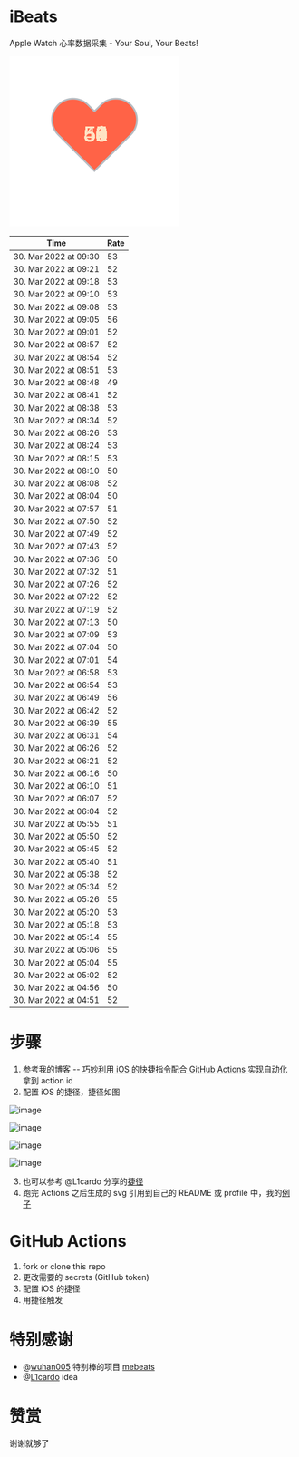 # iBeats
Apple Watch 心率数据采集 - Your Soul, Your Beats!

![](./files/heart.svg)

<!--START_SECTION:my_heart_rate-->
| Time | Rate | 
 | ---- | ---- | 
| 30. Mar 2022 at 09:30 | 53 |
| 30. Mar 2022 at 09:21 | 52 |
| 30. Mar 2022 at 09:18 | 53 |
| 30. Mar 2022 at 09:10 | 53 |
| 30. Mar 2022 at 09:08 | 53 |
| 30. Mar 2022 at 09:05 | 56 |
| 30. Mar 2022 at 09:01 | 52 |
| 30. Mar 2022 at 08:57 | 52 |
| 30. Mar 2022 at 08:54 | 52 |
| 30. Mar 2022 at 08:51 | 53 |
| 30. Mar 2022 at 08:48 | 49 |
| 30. Mar 2022 at 08:41 | 52 |
| 30. Mar 2022 at 08:38 | 53 |
| 30. Mar 2022 at 08:34 | 52 |
| 30. Mar 2022 at 08:26 | 53 |
| 30. Mar 2022 at 08:24 | 53 |
| 30. Mar 2022 at 08:15 | 53 |
| 30. Mar 2022 at 08:10 | 50 |
| 30. Mar 2022 at 08:08 | 52 |
| 30. Mar 2022 at 08:04 | 50 |
| 30. Mar 2022 at 07:57 | 51 |
| 30. Mar 2022 at 07:50 | 52 |
| 30. Mar 2022 at 07:49 | 52 |
| 30. Mar 2022 at 07:43 | 52 |
| 30. Mar 2022 at 07:36 | 50 |
| 30. Mar 2022 at 07:32 | 51 |
| 30. Mar 2022 at 07:26 | 52 |
| 30. Mar 2022 at 07:22 | 52 |
| 30. Mar 2022 at 07:19 | 52 |
| 30. Mar 2022 at 07:13 | 50 |
| 30. Mar 2022 at 07:09 | 53 |
| 30. Mar 2022 at 07:04 | 50 |
| 30. Mar 2022 at 07:01 | 54 |
| 30. Mar 2022 at 06:58 | 53 |
| 30. Mar 2022 at 06:54 | 53 |
| 30. Mar 2022 at 06:49 | 56 |
| 30. Mar 2022 at 06:42 | 52 |
| 30. Mar 2022 at 06:39 | 55 |
| 30. Mar 2022 at 06:31 | 54 |
| 30. Mar 2022 at 06:26 | 52 |
| 30. Mar 2022 at 06:21 | 52 |
| 30. Mar 2022 at 06:16 | 50 |
| 30. Mar 2022 at 06:10 | 51 |
| 30. Mar 2022 at 06:07 | 52 |
| 30. Mar 2022 at 06:04 | 52 |
| 30. Mar 2022 at 05:55 | 51 |
| 30. Mar 2022 at 05:50 | 52 |
| 30. Mar 2022 at 05:45 | 52 |
| 30. Mar 2022 at 05:40 | 51 |
| 30. Mar 2022 at 05:38 | 52 |
| 30. Mar 2022 at 05:34 | 52 |
| 30. Mar 2022 at 05:26 | 55 |
| 30. Mar 2022 at 05:20 | 53 |
| 30. Mar 2022 at 05:18 | 53 |
| 30. Mar 2022 at 05:14 | 55 |
| 30. Mar 2022 at 05:06 | 55 |
| 30. Mar 2022 at 05:04 | 55 |
| 30. Mar 2022 at 05:02 | 52 |
| 30. Mar 2022 at 04:56 | 50 |
| 30. Mar 2022 at 04:51 | 52 |

<!--END_SECTION:my_heart_rate-->

# 步骤
1. 参考我的博客 -- [巧妙利用 iOS 的快捷指令配合 GitHub Actions 实现自动化](https://github.com/yihong0618/gitblog/issues/198) 拿到 action id
2. 配置 iOS 的捷径，捷径如图

![image](https://user-images.githubusercontent.com/15976103/122154218-0db0b480-ce97-11eb-93bb-5aec07c558dc.png)

![image](https://user-images.githubusercontent.com/15976103/122154236-186b4980-ce97-11eb-8e4b-70551a0391ae.png)

![image](https://user-images.githubusercontent.com/15976103/122154268-2d47dd00-ce97-11eb-902e-3acf292265a9.png)

![image](https://user-images.githubusercontent.com/15976103/122174055-fa144680-ceb4-11eb-9be2-3eb83cd516f7.png)

3. 也可以参考 @L1cardo 分享的[捷径](https://www.icloud.com/shortcuts/6ab6047b459c41ad822ad6b94b1c03d4)
4. 跑完 Actions 之后生成的 svg 引用到自己的 README 或 profile 中，我的[例子](https://github.com/yihong0618) 

# GitHub Actions

1. fork or clone this repo
2. 更改需要的 secrets (GitHub token)
3. 配置 iOS 的捷径
4. 用捷径触发

# 特别感谢
- @[wuhan005](https://github.com/wuhan005) 特别棒的项目 [mebeats](https://github.com/wuhan005/mebeats)
- @[L1cardo](https://github.com/L1cardo) idea

# 赞赏
谢谢就够了
